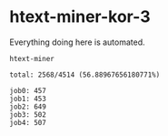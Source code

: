 # htext-miner-kor-3

Everything doing here is automated.

```
htext-miner

total: 2568/4514 (56.88967656180771%)

job0: 457
job1: 453
job2: 649
job3: 502
job4: 507
```